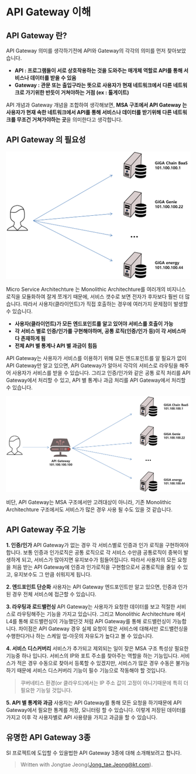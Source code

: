 
# API Gateway 이해
## API Gateway 란?
API Gateway 의미를 생각하기전에 API와 Gateway의 각각의 의미를 먼저 찾아보았습니다.

-  **API : 프로그램들이 서로 상호작용하는 것을 도와주는 매개체 역할로  API를 통해 서비스나 데이터를 받을 수 있음**
- **Gateway : 관문 또는 출입구라는 뜻으로 사용자가 현재 네트워크에서 다른 네트워크로 가기위한 반듯이 거쳐야하는 거점 (ex : 톨게이트)** 

API 개념과 Gateway 개념을 조합하여 생각해보면, **MSA 구조에서 API Gateway 는 사용자가 현재 속한 네트워크에서 API를 통해 서비스나 데이터를 받기위해 다른 네트워크를 무조건 거쳐가야하는 곳**을 의미한다고 생각합니다.    

## API Gateway 의 필요성
![API Gateway 미도입](https://github.com/angel20123/blogtest/blob/master/api_gateway01.png?raw=true)

Micro Service Architechture 는 Monolithic Architechture를 여러개의 비지니스 로직을 모듈화하여 잘게 쪼개기 때문에, 서비스 갯수로 보면 전자가 후자보다 훨씬 더 많습니다.  따라서 사용자(클라이언트)가 직접 호출하는 경우에 여러가지 문제점이 발생할 수 있습니다.

 - **사용자(클라이언트)가 모든 엔드포인트를 알고 있어야 서비스를 호출이 가능**
 - **각 서비스 별로 인증/인가를 구현해야하며, 공통 로직(인증/인가 등)이 각 서비스마다 존재하게 됨**
 - **전체 API 별 통계나 API 별 과금이 힘듬**

API Gateway는 사용자가 서비스를 이용하기 위해 모든 엔드포인트를 알 필요가 없이 API Gateway만 알고 있으면, API Gateway가 알아서 각각의 서비스로 라우팅을 해주어 사용자가 서비스를 받을 수 있습니다. 그리고 인증/인가와 같은 공통 로직 처리를 API Gateway에서 처리할 수 있고, API 별 통계나 과금 처리를 API Gateway에서 처리할 수 있습니다. 

![API Gateway 도입](https://github.com/angel20123/blogtest/blob/master/apt_gateway03.png?raw=true)


비단, API Gateway는 MSA 구조에서만 고려대상이 아니라, 기존 Monolithic Architechture 구조에서도 서비스가 많은 경우 사용 될 수도 있을 것 같습니다.

## API Gateway 주요 기능

**1. 인증/인가**
API Gateway가 없는 경우 각 서비스별로 인증과 인가 로직을 구현하여야 합니다.  보통 인증과 인가로직은 공통 로직으로 각 서비스 수만큼 공통로직이 중복이 발생하게 되고, 서비스가 많아지면 유지보수가 힘들어집니다. 따라서 사용자의 모든 요청을 처음 받는  API Gateway에 인증과 인가로직을 구현함으로서 공통로직을 줄일 수 있고, 유지보수도 그 만큼 쉬워지게 됩니다.

**2. 엔드포인트 단순화**
사용자는 API Gateway 엔드포인트만 알고 있으면, 인증과 인가된 경우 전체 서비스에 접근할 수 있습니다.
 
 **3. 라우팅과 로드밸런싱**
 API Gateway는 사용자가 요청한 데이터를 보고 적절한 서비스로 라우팅해주는 기능을 가지고 있습니다. 그리고 Monolithic Architechture 에서 L4를 통해 로드밸런싱이 가능했던것 처럼 API Gateway를 통해 로드밸런싱이 가능합니다. 차이점은 API Gateway 경우 실제 요청이 많은 서비스에 대해서만 로드밸런싱을 수행한다거나 하는 스케일 업-아웃의 자유도가 높다고 볼 수 있습니다. 
 
**4. 서비스 디스커버리**
서비스가 추가되고 제외되는 일이 잦은 MSA 구조 특성상 필요한 기능중 하나 입니다. 서비스의 IP와 포트 주소를 찾아주는 역할을 하는 기능입니다. 서비스가 적은 경우 수동으로 찾아서 등록할 수 있겠지만, 서비스가 많은 경우 수동은 불가능하기 때문에 서비스 디스커버리 기능이 필수 기능으로 작동해야 할 것입니다.

> 쿠버네티스 환경(or 클라우드)에서는  IP 주소 값이 고정이 아니기때문에 특히 더 필요한 기능일 것입니다. 

**5. API 별 통계와 과금**
사용자는 API Gateway를 통해 모든 요청을 하기때문에 API Gateway에서 필요한 통계를 저장, 모니터링 할 수 있습니다. 이렇게 저장된 데이터를 가지고 이후 각 사용자별로 API 사용량을 가지고 과금을 할 수 있습니다.


## 유명한 API Gateway 3종 
SI 프로젝트에 도입할 수 있을법한 API Gateway 3종에 대해 소개해보려고 합니다.
 
> Written with Jongtae Jeong(Jong_tae.Jeong@kt.com).
<!--stackedit_data:
eyJoaXN0b3J5IjpbMTcwMjc1OTU1NiwxMDU5ODY3MDEzLC0xNz
Q2NjEyMjg0LDQ3MzE3MDA0NSwtOTE2MTI5OTM0LDE3ODk1Mjcy
MjddfQ==
-->